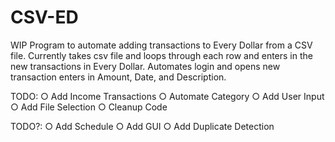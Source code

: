 # CSV-ED
WIP
Program to automate adding transactions to Every Dollar from a CSV file.
Currently takes csv file and loops through each row and enters in the new transactions in Every Dollar.
Automates login and opens new transaction enters in Amount, Date, and Description.

TODO:
 	○ Add Income Transactions
	○ Automate Category
 	○ Add User Input
	○ Add File Selection
 	○ Cleanup Code

TODO?:
 	○ Add Schedule
 	○ Add GUI
 	○ Add Duplicate Detection
